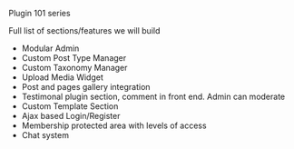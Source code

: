 Plugin 101 series


Full list of sections/features we will build


* Modular Admin
* Custom Post Type Manager
* Custom Taxonomy Manager
* Upload Media Widget
* Post and pages gallery integration
* Testimonal plugin section, comment in front end.  Admin can moderate
* Custom Template Section
* Ajax based Login/Register
* Membership protected area with levels of access
* Chat system